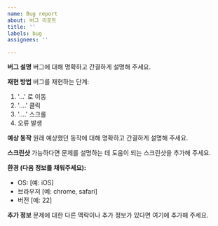 ```yaml
---
name: Bug report
about: 버그 리포트
title: ''
labels: bug
assignees: ''

---
```


**버그 설명**
버그에 대해 명확하고 간결하게 설명해 주세요.

**재현 방법**
버그를 재현하는 단계:
1. '...' 로 이동
2. '....' 클릭
3. '....' 스크롤
4. 오류 발생

**예상 동작**
원래 예상했던 동작에 대해 명확하고 간결하게 설명해 주세요.

**스크린샷**
가능하다면 문제를 설명하는 데 도움이 되는 스크린샷을 추가해 주세요.

**환경 (다음 정보를 채워주세요):**
 - OS: [예: iOS]
 - 브라우저 [예: chrome, safari]
 - 버전 [예: 22]

**추가 정보**
문제에 대한 다른 맥락이나 추가 정보가 있다면 여기에 추가해 주세요.
